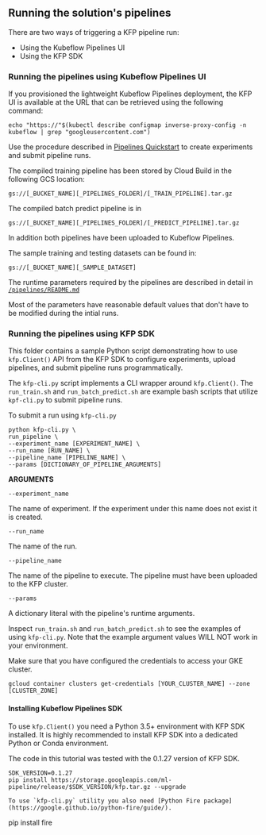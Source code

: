 ## Running the solution's pipelines

There are two ways of triggering a KFP pipeline run:
- Using the Kubeflow Pipelines UI
- Using the KFP SDK

### Running the pipelines using Kubeflow Pipelines UI

If you provisioned the lightweight Kubeflow Pipelines deployment, the KFP UI is available at the URL that can be retrieved using the following command:

`echo "https://"$(kubectl describe configmap inverse-proxy-config -n kubeflow | grep "googleusercontent.com")`

Use the procedure described in [Pipelines Quickstart](https://www.kubeflow.org/docs/pipelines/pipelines-quickstart/) to create experiments and submit pipeline runs.

The compiled training pipeline has been stored by Cloud Build in the following GCS location:

`gs://[_BUCKET_NAME][_PIPELINES_FOLDER]/[_TRAIN_PIPELINE].tar.gz`

The compiled batch predict pipeline is in

`gs://[_BUCKET_NAME][_PIPELINES_FOLDER]/[_PREDICT_PIPELINE].tar.gz`

In addition both pipelines have been uploaded to Kubeflow Pipelines.

The sample training and testing datasets can be found in:

`gs://[_BUCKET_NAME][_SAMPLE_DATASET]`

The runtime parameters required by the pipelines are described in detail in [`/pipelines/README.md`](/pipelines/README.md)

Most of the parameters have reasonable default values that don't have to be modified during the intial runs.

### Running the pipelines using KFP SDK


This folder contains a sample Python script demonstrating how to use `kfp.Client()` API from the KFP SDK to configure experiments, upload pipelines, and submit pipeline runs programmatically.

The `kfp-cli.py` script implements a CLI wrapper around `kfp.Client()`. The `run_train.sh` and `run_batch_predict.sh` are example bash scripts that utilize `kpf-cli.py` to submit pipeline runs.

To submit a run using `kfp-cli.py`

```
python kfp-cli.py \
run_pipeline \ 
--experiment_name [EXPERIMENT_NAME] \
--run_name [RUN_NAME] \
--pipeline_name [PIPELINE_NAME] \
--params [DICTIONARY_OF_PIPELINE_ARGUMENTS]
```

**ARGUMENTS**


`--experiment_name`

The name of experiment. If the experiment under this name does not exist it is created.

`--run_name`

The name of the run.

`--pipeline_name`

The name of the pipeline to execute. The pipeline must have been uploaded to the KFP cluster.

`--params`

A dictionary literal with the pipeline's runtime arguments.


Inspect `run_train.sh` and `run_batch_predict.sh` to see the examples of using `kfp-cli.py`. Note that the example argument values WILL NOT work in your environment.

Make sure that you have configured the credentials to access your GKE cluster.
```
gcloud container clusters get-credentials [YOUR_CLUSTER_NAME] --zone [CLUSTER_ZONE]
```

#### Installing Kubeflow Pipelines SDK

To use `kfp.Client()` you need a Python 3.5+ environment with KFP SDK installed. It is highly recommended to install KFP SDK into a dedicated Python or Conda environment.

The code in this tutorial was tested with the 0.1.27 version of KFP SDK. 

```
SDK_VERSION=0.1.27
pip install https://storage.googleapis.com/ml-pipeline/release/$SDK_VERSION/kfp.tar.gz --upgrade

To use `kfp-cli.py` utility you also need [Python Fire package](https://google.github.io/python-fire/guide/). 
```
pip install fire
```




